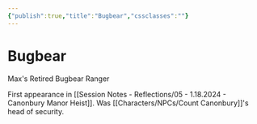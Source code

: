 ```yaml
---
{"publish":true,"title":"Bugbear","cssclasses":""}
---
```


# Bugbear
Max's Retired Bugbear Ranger

First appearance in [[Session Notes - Reflections/05 - 1.18.2024 - Canonbury Manor Heist]]. 
Was [[Characters/NPCs/Count Canonbury]]'s head of security. 